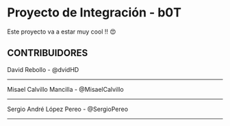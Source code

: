 # Proyecto de Integración - b0T

Este proyecto va a estar muy cool !! 😍

## CONTRIBUIDORES
David Rebollo  - @dvidHD

---
Misael Calvillo Mancilla - @MisaelCalvillo

---
Sergio André López Pereo    -   @SergioPereo

---